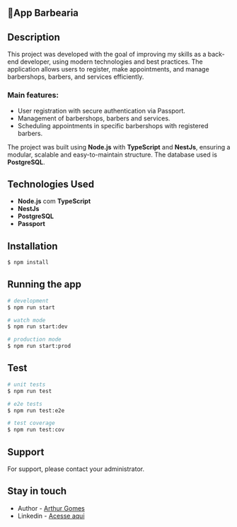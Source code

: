 ## 💈App Barbearia

## Description

This project was developed with the goal of improving my skills as a back-end developer, using modern technologies and best practices. The application allows users to register, make appointments, and manage barbershops, barbers, and services efficiently.

### Main features:

- User registration with secure authentication via Passport.
- Management of barbershops, barbers and services.
- Scheduling appointments in specific barbershops with registered barbers.
  
The project was built using **Node.js** with **TypeScript** and **NestJs**, ensuring a modular, scalable and easy-to-maintain structure. The database used is **PostgreSQL**.

## Technologies Used
- **Node.js** com **TypeScript**
- **NestJs**
- **PostgreSQL**
- **Passport**

## Installation

```bash
$ npm install
```

## Running the app

```bash
# development
$ npm run start

# watch mode
$ npm run start:dev

# production mode
$ npm run start:prod
```

## Test

```bash
# unit tests
$ npm run test

# e2e tests
$ npm run test:e2e

# test coverage
$ npm run test:cov
```

## Support

For support, please contact your administrator.

## Stay in touch

- Author - [Arthur Gomes](https://www.instagram.com/arthurcgomes_/)
- Linkedin - [Acesse aqui](https://www.linkedin.com/in/arthur-gomes-701549193/)
